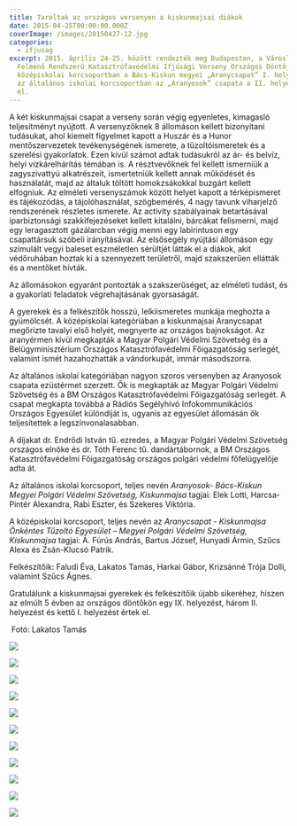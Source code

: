 ```yaml
---
title: Taroltak az országos versenyen a kiskunmajsai diákok
date: 2015-04-25T00:00:00.000Z
coverImage: /images/20150427-12.jpg
categories:
  - ifjusag
excerpt: 2015. április 24-25. között rendezték meg Budapesten, a Városligetben a
  Felmenő Rendszerű Katasztrófavédelmi Ifjúsági Verseny Országos Döntőjét, ahol
  középiskolai korcsoportban a Bács-Kiskun megyei „Aranycsapat” I. helyezést és
  az általános iskolai korcsoportban az „Aranyosok” csapata a II. helyezést érte
  el.
---
```

A két kiskunmajsai csapat a verseny során végig egyenletes, kimagasló teljesítményt nyújtott. A versenyzőknek 8 állomáson kellett bizonyítani tudásukat, ahol kiemelt figyelmet kapott a Huszár és a Hunor mentőszervezetek tevékenységének ismerete, a tűzoltóismeretek és a szerelési gyakorlatok. Ezen kívül számot adtak tudásukról az ár- és belvíz, helyi vízkárelhárítás témában is. A résztvevőknek fel kellett ismerniük a zagyszivattyú alkatrészeit, ismertetniük kellett annak működését és használatát, majd az általuk töltött homokzsákokkal buzgárt kellett elfogniuk. Az elméleti versenyszámok között helyet kapott a térképismeret és tájékozódás, a tájolóhasználat, szögbemérés, 4 nagy tavunk viharjelző rendszerének részletes ismerete. Az activity szabályainak betartásával iparbiztonsági szakkifejezéseket kellett kitalálni, bárcákat felismerni, majd egy leragasztott gázálarcban végig menni egy labirintuson egy csapattársuk szóbeli irányításával. Az elsősegély nyújtási állomáson egy szimulált vegyi baleset eszméletlen sérültjét látták el a diákok, akit védőruhában hoztak ki a szennyezett területről, majd szakszerűen ellátták és a mentőket hívták.

Az állomásokon egyaránt pontozták a szakszerűséget, az elméleti tudást, és a gyakorlati feladatok végrehajtásának gyorsaságát.

A gyerekek és a felkészítők hosszú, lelkiismeretes munkája meghozta a gyümölcsét. A középiskolai kategóriában a kiskunmajsai Aranycsapat megőrizte tavalyi első helyét, megnyerte az országos bajnokságot. Az aranyérmen kívül megkapták a Magyar Polgári Védelmi Szövetség és a Belügyminisztérium Országos Katasztrófavédelmi Főigazgatóság serlegét, valamint ismét hazahozhatták a vándorkupát, immár másodszorra.

Az általános iskolai kategóriában nagyon szoros versenyben az Aranyosok csapata ezüstérmet szerzett. Ők is megkapták az Magyar Polgári Védelmi Szövetség és a BM Országos Katasztrófavédelmi Főigazgatóság serlegét. A csapat megkapta továbbá a Rádiós Segélyhívó Infokommunikációs Országos Egyesület különdíját is, ugyanis az egyesület állomásán ők teljesítettek a legszínvonalasabban.

A díjakat dr. Endrődi István tű. ezredes, a Magyar Polgári Védelmi Szövetség országos elnöke és dr. Tóth Ferenc tű. dandártábornok, a BM Országos Katasztrófavédelmi Főigazgatóság országos polgári védelmi főfelügyelője adta át.

Az általános iskolai korcsoport, teljes nevén *Aranyosok- Bács-Kiskun Megyei Polgári Védelmi Szövetség, Kiskunmajsa* tagjai: Elek Lotti, Harcsa-Pintér Alexandra, Rabi Eszter, és Szekeres Viktória.

A középiskolai korcsoport, teljes nevén az *Aranycsapat - Kiskunmajsa Önkéntes Tűzoltó Egyesület – Megyei Polgári Védelmi Szövetség, Kiskunmajsa* tagjai: Á. Fúrús András, Bartus József, Hunyadi Ármin, Szűcs Alexa és Zsán-Klucsó Patrik.

Felkészítőik: Faludi Éva, Lakatos Tamás, Harkai Gábor, Krizsánné Trója Dolli, valamint Szűcs Ágnes.

Gratulálunk a kiskunmajsai gyerekek és felkészítőik újabb sikeréhez, hiszen az elmúlt 5 évben az országos döntőkön egy IX. helyezést, három II. helyezést és kettő I. helyezést értek el.

 Fotó: Lakatos Tamás

![](/images/20150427-1.jpg)

![](/images/20150427-2.jpg)

![](/images/20150427-3.jpg)

![](/images/20150427-4.jpg)

![](/images/20150427-5.jpg)

![](/images/20150427-6.jpg)

![](/images/20150427-7.jpg)

![](/images/20150427-8.jpg)

![](/images/20150427-9.jpg)

![](/images/20150427-10.jpg)

![](/images/20150427-12.jpg)
